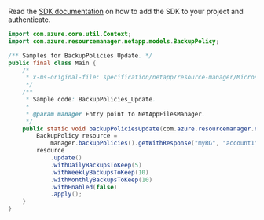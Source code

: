 Read the [SDK documentation](https://github.com/Azure/azure-sdk-for-java/blob/azure-resourcemanager-netapp_1.0.0-beta.8/sdk/netapp/azure-resourcemanager-netapp/README.md) on how to add the SDK to your project and authenticate.

```java
import com.azure.core.util.Context;
import com.azure.resourcemanager.netapp.models.BackupPolicy;

/** Samples for BackupPolicies Update. */
public final class Main {
    /*
     * x-ms-original-file: specification/netapp/resource-manager/Microsoft.NetApp/stable/2021-10-01/examples/BackupPolicies_Update.json
     */
    /**
     * Sample code: BackupPolicies_Update.
     *
     * @param manager Entry point to NetAppFilesManager.
     */
    public static void backupPoliciesUpdate(com.azure.resourcemanager.netapp.NetAppFilesManager manager) {
        BackupPolicy resource =
            manager.backupPolicies().getWithResponse("myRG", "account1", "backupPolicyName", Context.NONE).getValue();
        resource
            .update()
            .withDailyBackupsToKeep(5)
            .withWeeklyBackupsToKeep(10)
            .withMonthlyBackupsToKeep(10)
            .withEnabled(false)
            .apply();
    }
}
```
